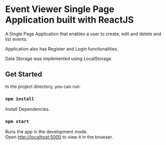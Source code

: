 # Event Viewer Single Page Application built with ReactJS

A Single Page Application that enables a user to create, edit and delete and list events.

Application also has Register and Login functionalities.

Data Storage was implemented using LocalStorage.

## Get Started

In the project directory, you can run:

### `npm install`

Install Dependencies.

### `npm start`

Runs the app in the development mode.\
Open [http://localhost:5000](http://localhost:5000) to view it in the browser.
